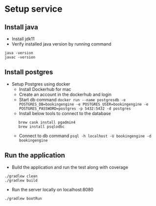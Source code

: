 # Setup service

## Install java
- Install jdk11
- Verify installed java version by running command
```shell script
java -version
javac -version
```

## Install postgres
- Setup Postgres using docker
    - Install Dockerhub for mac
    - Create an account in the dockerhub and login
    - Start db command
    `docker run --name postgresdb -e POSTGRES_DB=bookingengine -e POSTGRES_USER=bookingengine -e POSTGRES_PASSWORD=postgres -p 5432:5432 -d postgres`
    - Install below tools to connect to the database
    ```
       brew cask install pgadmin4   
       brew install psqlodbc
    ```
    - Connect to db command
    `psql -h localhost -U bookingengine -d bookingengine` 

## Run the application
- Build the application and run the test along with coverage
```shell script
./gradlew clean
./gradlew build
```
- Run the server locally on localhost:8080
```shell script
./gradlew bootRun
```

